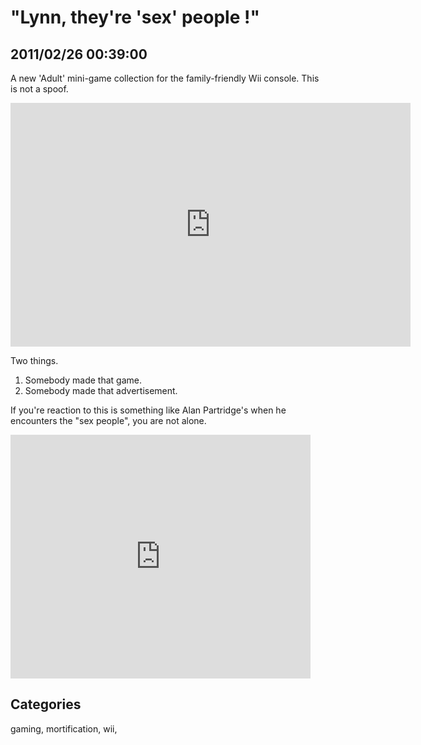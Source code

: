 # "Lynn, they're 'sex' people !"  
## 2011/02/26 00:39:00 

<p>A new 'Adult' mini-game collection for the family-friendly Wii console. This is not a spoof.</p>
<p><iframe src="http://www.youtube.com/embed/rqGOJEpTR4A" frameborder="0" height="390" width="640"></iframe></p>
<p>Two things.</p>
<ol>
<li>Somebody made that game.</li>
<li>Somebody made that advertisement.</li>
</ol>
<p>If you're reaction to this is something like Alan Partridge's when he encounters the "sex people", you are not alone.</p>
<p><iframe src="http://www.youtube.com/embed/noTjI3CloYk" frameborder="0" height="390" width="480"></iframe></p>

## Categories
gaming, mortification, wii, 